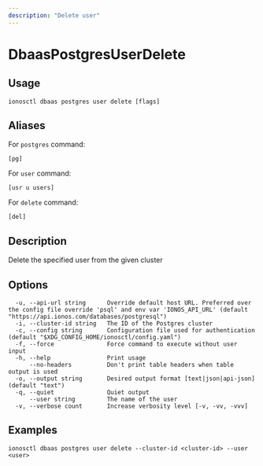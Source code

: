 ```yaml
---
description: "Delete user"
---
```


# DbaasPostgresUserDelete

## Usage

```text
ionosctl dbaas postgres user delete [flags]
```

## Aliases

For `postgres` command:

```text
[pg]
```

For `user` command:

```text
[usr u users]
```

For `delete` command:

```text
[del]
```

## Description

Delete the specified user from the given cluster

## Options

```text
  -u, --api-url string      Override default host URL. Preferred over the config file override 'psql' and env var 'IONOS_API_URL' (default "https://api.ionos.com/databases/postgresql")
  -i, --cluster-id string   The ID of the Postgres cluster
  -c, --config string       Configuration file used for authentication (default "$XDG_CONFIG_HOME/ionosctl/config.yaml")
  -f, --force               Force command to execute without user input
  -h, --help                Print usage
      --no-headers          Don't print table headers when table output is used
  -o, --output string       Desired output format [text|json|api-json] (default "text")
  -q, --quiet               Quiet output
      --user string         The name of the user
  -v, --verbose count       Increase verbosity level [-v, -vv, -vvv]
```

## Examples

```text
ionosctl dbaas postgres user delete --cluster-id <cluster-id> --user <user>
```

